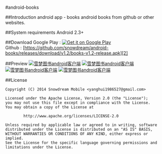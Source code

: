 #android-books

##Introduction
android app - books
android books from github or other websites.

##System requirements
Android 2.3+

##Download
Google Play : [![Get it on Google Play](https://developer.android.com/images/brand/en_generic_rgb_wo_60.png "Get it on Google Play")][1]       
Github : [https://github.com/snowdream/android-books/releases/download/v1.2/books-v1.2-release.apk][2]

##Preview
[![雪梦图书android客户端](https://raw.githubusercontent.com/snowdream/android-books/master/docs/preview/device-2015-01-24-223829.png)](https://play.google.com/store/apps/details?id=com.github.snowdream.android.apps.books)
[![雪梦图书android客户端](https://raw.githubusercontent.com/snowdream/android-books/master/docs/preview/device-2015-01-24-223848.png)](https://play.google.com/store/apps/details?id=com.github.snowdream.android.apps.books)
[![雪梦图书android客户端](https://raw.githubusercontent.com/snowdream/android-books/master/docs/preview/device-2015-01-24-223935.png)](https://play.google.com/store/apps/details?id=com.github.snowdream.android.apps.books)
[![雪梦图书android客户端](https://raw.githubusercontent.com/snowdream/android-books/master/docs/preview/device-2015-01-24-224002.png)](https://play.google.com/store/apps/details?id=com.github.snowdream.android.apps.books)

##License
```
Copyright (C) 2014 Snowdream Mobile <yanghui1986527@gmail.com>

Licensed under the Apache License, Version 2.0 (the "License");
you may not use this file except in compliance with the License.
You may obtain a copy of the License at

        http://www.apache.org/licenses/LICENSE-2.0

Unless required by applicable law or agreed to in writing, software
distributed under the License is distributed on an "AS IS" BASIS,
WITHOUT WARRANTIES OR CONDITIONS OF ANY KIND, either express or implied.
See the License for the specific language governing permissions and
limitations under the License.
```

[1]:https://play.google.com/store/apps/details?id=com.github.snowdream.android.apps.books
[2]:https://github.com/snowdream/android-books/releases/download/v1.2/books-v1.2-release.apk
